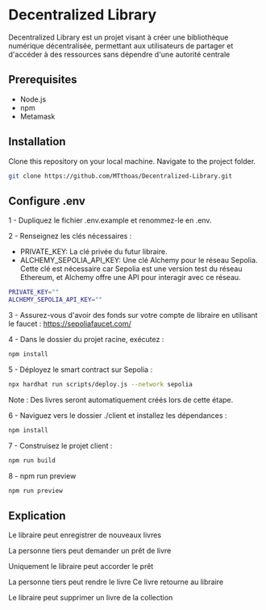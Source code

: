 # Decentralized Library

Decentralized Library est un projet visant à créer une bibliothèque numérique décentralisée, permettant aux utilisateurs de partager et d'accéder à des ressources sans dépendre d'une autorité centrale

## Prerequisites

- Node.js
- npm
- Metamask

## Installation

Clone this repository on your local machine.
Navigate to the project folder.

```bash 
git clone https://github.com/MTthoas/Decentralized-Library.git
```

## Configure .env

1 - Dupliquez le fichier .env.example et renommez-le en .env.

2 - Renseignez les clés nécessaires :

-   PRIVATE_KEY: La clé privée du futur libraire.
-   ALCHEMY_SEPOLIA_API_KEY: Une clé Alchemy pour le réseau Sepolia. Cette clé est nécessaire car Sepolia est une version test du réseau Ethereum, et Alchemy offre une API pour interagir avec ce réseau.

```bash
PRIVATE_KEY=""
ALCHEMY_SEPOLIA_API_KEY=""
```

3 - Assurez-vous d'avoir des fonds sur votre compte de libraire en utilisant le faucet : https://sepoliafaucet.com/

4 - Dans le dossier du projet racine, exécutez :
```bash
npm install
```

5 - Déployez le smart contract sur Sepolia :

```bash
npx hardhat run scripts/deploy.js --network sepolia
 ```

Note : Des livres seront automatiquement créés lors de cette étape.    

6 - Naviguez vers le dossier ./client et installez les dépendances :
```bash
npm install
```

7 - Construisez le projet client :
```bash
npm run build
```

8 - npm run preview
```bash
npm run preview
```

## Explication

Le libraire peut enregistrer de nouveaux livres

La personne tiers peut demander un prêt de livre

Uniquement le libraire peut accorder le prêt

La personne tiers peut rendre le livre
Ce livre retourne au libraire

Le libraire peut supprimer un livre de la collection



















